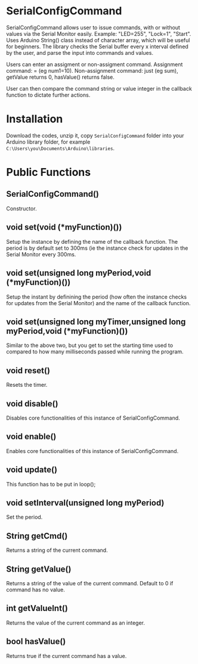 # SerialConfigCommand
SerialConfigCommand allows user to issue commands, with or without values via the Serial Monitor easily. Example: "LED=255", "Lock=1", "Start". Uses Arduino String() class instead of character array, which will be useful for beginners.
The library checks the Serial buffer every x interval defined by the user, and parse the input into commands and values.

Users can enter an assigment or non-assigment command.
Assignment command: <command>=<value> (eg num1=10). 
Non-assignment command: just <command> (eg sum), getValue returns 0, hasValue() returns false.

User can then compare the command string or value integer in the callback function to dictate further actions.

# Installation
Download the codes, unzip it, copy `SerialConfigCommand` folder into your Arduino library folder, for example `C:\Users\you\Documents\Arduino\libraries`.

# Public Functions
## SerialConfigCommand()
Constructor.

## void set(void (*myFunction)())
Setup the instance by defining the name of the callback function. The period is by default set to 300ms (ie the instance check for updates in the Serial Monitor every 300ms.

## void set(unsigned long myPeriod,void (*myFunction)())
Setup the instant by definining the period (how often the instance checks for updates from the Serial Monitor) and the name of the callback function.

## void set(unsigned long myTimer,unsigned long myPeriod,void (*myFunction)())
Similar to the above two, but you get to set the starting time used to compared to how many milliseconds passed while running the program.

## void reset()
Resets the timer.

## void disable()
Disables core functionalities of this instance of SerialConfigCommand.

## void enable()
Enables core functionalities of this instance of SerialConfigCommand.

## void update()
This function has to be put in loop();

## void setInterval(unsigned long myPeriod)
Set the period.

## String getCmd()
Returns a string of the current command.

## String getValue()
Returns a string of the value of the current command. Default to 0 if command has no value.

## int getValueInt()
Returns the value of the current command as an integer.

## bool hasValue()
Returns true if the current command has a value.

